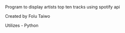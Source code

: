 Program to display artists top ten tracks using spotify api

Created by Folu Taiwo 

Utilizes - Python
